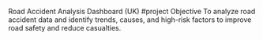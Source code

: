 Road Accident Analysis Dashboard (UK)
#project Objective
To analyze road accident data and identify trends, causes, and high-risk factors to improve road safety and reduce casualties.
